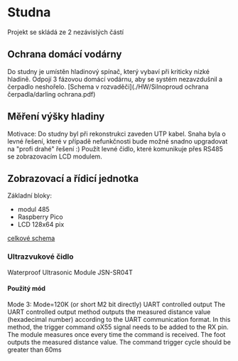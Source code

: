 # Studna
Projekt se skládá ze 2 nezávislých částí
## Ochrana domácí vodárny
Do studny je umístěn hladinový spínač, který vybaví při kriticky nízké hladině. Odpojí 3 fázovou domácí vodárnu, aby se systém nezavzdušnil a čerpadlo neshořelo. [Schema v rozvaděči](./HW/Silnoproud ochrana čerpadla/darling ochrana.pdf)

## Měření výšky hladiny
Motivace: Do studny byl při rekonstrukci zaveden UTP kabel.
Snaha byla o levné řešení, které v případě nefunkčnosti bude možné snadno upgradovat na "profi drahé" řešení :)
Použít levné čidlo, které komunikuje přes RS485 se zobrazovacím LCD modulem.

## Zobrazovací a řídicí jednotka 
Základní bloky:
- modul 485
- Raspberry Pico
- LCD 128x64 pix

[celkové schema](./HW/kicad/lcd/lcd.pdf)

### Ultrazvukové čidlo
Waterproof Ultrasonic Module JSN-SR04T

#### Použitý mód
Mode 3: Mode=120K (or short M2 bit directly) UART controlled output
The UART controlled output method outputs the measured distance value (hexadecimal number)
according to the UART communication format. In this method, the trigger command oX55 signal
needs to be added to the RX
pin. The module measures once every time the command is received. The foot outputs the measured
distance value. The command trigger cycle should be greater than 60ms